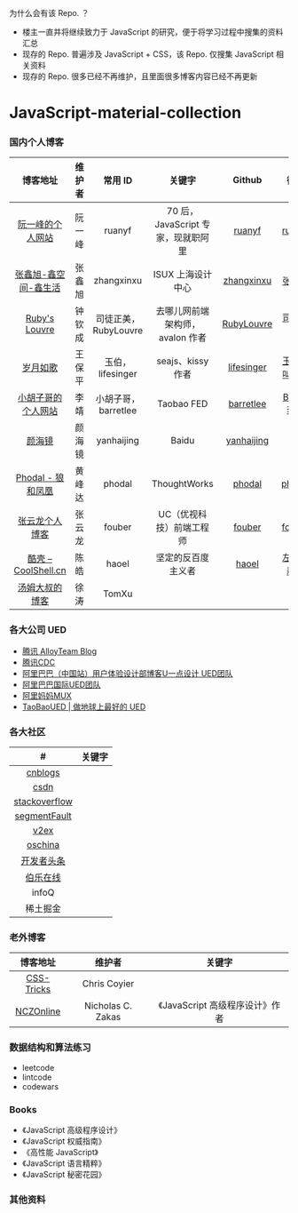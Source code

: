 为什么会有该 Repo. ？

- 楼主一直并将继续致力于 JavaScript 的研究，便于将学习过程中搜集的资料汇总
- 现存的 Repo. 普遍涉及 JavaScript + CSS，该 Repo. 仅搜集 JavaScript 相关资料
- 现存的 Repo. 很多已经不再维护，且里面很多博客内容已经不再更新


# JavaScript-material-collection

### 国内个人博客

| 博客地址 | 维护者 | 常用 ID | 关键字 | Github | 微博 | 知乎 |
|:---:|:---:|:---:|:---:|:---:|:---:|:---:|
| [阮一峰的个人网站](http://www.ruanyifeng.com/home.html) | 阮一峰 | ruanyf | 70 后，JavaScript 专家，现就职阿里 | [ruanyf](https://github.com/ruanyf) | [ruanyf](http://weibo.com/ruanyf) | 
| [张鑫旭-鑫空间-鑫生活](http://www.zhangxinxu.com/wordpress/) | 张鑫旭 | zhangxinxu | ISUX 上海设计中心 | [zhangxinxu](https://github.com/zhangxinxu) | [张鑫旭](http://weibo.com/zhangxinxu) |
| [Ruby's Louvre](http://www.cnblogs.com/rubylouvre/) | 钟钦成 | 司徒正美，RubyLouvre | 去哪儿网前端架构师，avalon 作者 | [RubyLouvre](https://github.com/RubyLouvre) | [司徒正美](http://weibo.com/jslouvre) | [司徒正美](https://www.zhihu.com/people/si-tu-zheng-mei) |
| [岁月如歌](https://lifesinger.wordpress.com/) | 王保平 | 玉伯，lifesinger  | seajs、kissy 作者 | [lifesinger](https://github.com/lifesinger) | [玉伯也叫黑侠](http://weibo.com/lifesinger) | [玉伯](https://www.zhihu.com/people/lifesinger) |
| [小胡子哥的个人网站](http://www.barretlee.com/) | 李靖 | 小胡子哥，barretlee | Taobao FED | [barretlee](https://github.com/barretlee) | [Barret李靖](http://weibo.com/173248656) |
| [颜海镜](http://yanhaijing.com/) | 颜海镜 | yanhaijing | Baidu | [yanhaijing](https://github.com/yanhaijing) |  | [颜海镜](https://www.zhihu.com/people/yanhaijing) |
| [Phodal - 狼和凤凰](https://www.phodal.com/) | 黄峰达 | phodal | ThoughtWorks | [phodal](https://github.com/phodal) | [phodal](http://weibo.com/phodal) | [phodal](https://www.zhihu.com/people/phodal) |
| [张云龙个人博客](https://github.com/fouber/blog) | 张云龙 | fouber | UC（优视科技）前端工程师 | [fouber](https://github.com/fouber) | [fouber](http://www.weibo.com/fouber) | [张云龙](https://www.zhihu.com/people/fouber) |
| [酷壳 – CoolShell.cn](http://coolshell.cn/) | 陈皓 | haoel | 坚定的反百度主义者 | [haoel](https://github.com/haoel) | [左耳朵耗子](http://weibo.com/haoel) | 
| [汤姆大叔的博客](http://www.cnblogs.com/TomXu/) | 徐涛 | TomXu | 


### 各大公司 UED

- [腾讯 AlloyTeam Blog](http://www.alloyteam.com/)
- [腾讯CDC](http://cdc.tencent.com/)
- [阿里巴巴（中国站）用户体验设计部博客U一点设计 UED团队](http://www.aliued.cn/)
- [阿里巴巴国际UED团队](http://www.aliued.com/)
- [阿里妈妈MUX](http://mux.alimama.com/)
- [TaoBaoUED | 做地球上最好的 UED](http://ued.taobao.org/blog/)





### 各大社区

| # | 关键字 |
|:---:|:---:|
| [cnblogs]() |
| [csdn]() |
| [stackoverflow]() |
| [segmentFault]() |
| [v2ex]() |
| [oschina]() |
| [开发者头条]() |
| [伯乐在线]() |
| infoQ |
| 稀土掘金 | 



### 老外博客

| 博客地址 | 维护者 | 关键字 |
|:---:|:---:|:---:|
| [CSS-Tricks](https://css-tricks.com/) | Chris Coyier |
| [NCZOnline](https://www.nczonline.net/) | Nicholas C. Zakas | 《JavaScript 高级程序设计》作者 |




### 数据结构和算法练习

- leetcode
- lintcode
- codewars


### Books

- 《JavaScript 高级程序设计》
- 《JavaScript 权威指南》
- 《高性能 JavaScript》
- 《JavaScript 语言精粹》
- 《JavaScript 秘密花园》

### 其他资料
